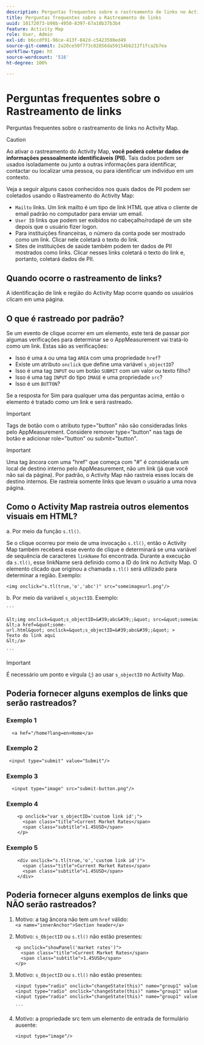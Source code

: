 ```yaml
---
description: Perguntas frequentes sobre o rastreamento de links no Activity Map.
title: Perguntas frequentes sobre o Rastreamento de links
uuid: 10172073-b98b-4950-8397-67a18b37b3b4
feature: Activity Map
role: User, Admin
exl-id: b6ccdf91-98ce-413f-842d-c5423598ed49
source-git-commit: 2a20ce50f773c82856da59154bb212f1fca2b7ea
workflow-type: ht
source-wordcount: '516'
ht-degree: 100%

---
```


# Perguntas frequentes sobre o Rastreamento de links

Perguntas frequentes sobre o rastreamento de links no Activity Map.

>[!CAUTION]
>
>Ao ativar o rastreamento do Activity Map, **você poderá coletar dados de informações pessoalmente identificáveis (PII).** Tais dados podem ser usados isoladamente ou junto a outras informações para identificar, contactar ou localizar uma pessoa, ou para identificar um indivíduo em um contexto.

Veja a seguir alguns casos conhecidos nos quais dados de PII podem ser coletados usando o Rastreamento do Activity Map:

* `Mailto` links. Um link mailto é um tipo de link HTML que ativa o cliente de email padrão no computador para enviar um email.
* `User ID` links que podem ser exibidos no cabeçalho/rodapé de um site depois que o usuário fizer logon.
* Para instituições financeiras, o número da conta pode ser mostrado como um link. Clicar nele coletará o texto do link.
* Sites de instituições de saúde também podem ter dados de PII mostrados como links. Clicar nesses links coletará o texto do link e, portanto, coletará dados de PII.

## Quando ocorre o rastreamento de links?

A identificação de link e região do Activity Map ocorre quando os usuários clicam em uma página.

## O que é rastreado por padrão?

Se um evento de clique ocorrer em um elemento, este terá de passar por algumas verificações para determinar se o AppMeasurement vai tratá-lo como um link. Estas são as verificações:

* Isso é uma `A` ou uma tag `AREA` com uma propriedade `href`?
* Existe um atributo `onclick` que define uma variável `s_objectID`?
* Isso é uma tag `INPUT` ou um botão `SUBMIT` com um valor ou texto filho?
* Isso é uma tag `INPUT` do tipo `IMAGE` e uma propriedade `src`?
* Isso é um `BUTTON`?

Se a resposta for Sim para qualquer uma das perguntas acima, então o elemento é tratado como um link e será rastreado.

>[!IMPORTANT]
>
>Tags de botão com o atributo type=&quot;button&quot; não são consideradas links pelo AppMeasurement. Considere remover type=&quot;button&quot; nas tags de botão e adicionar role=&quot;button&quot; ou submit=&quot;button&quot;.

>[!IMPORTANT]
>
>Uma tag âncora com uma &quot;href&quot; que começa com &quot;#&quot; é considerada um local de destino interno pelo AppMeasurement, não um link (já que você não sai da página). Por padrão, o Activity Map não rastreia esses locais de destino internos. Ele rastreia somente links que levam o usuário a uma nova página.

## Como o Activity Map rastreia outros elementos visuais em HTML?

a. Por meio da função `s.tl()`.

Se o clique ocorreu por meio de uma invocação `s.tl()`, então o Activity Map também receberá esse evento de clique e determinará se uma variável de sequência de caracteres `linkName` foi encontrada. Durante a execução da `s.tl()`, esse linkName será definido como a ID do link no Activity Map. O elemento clicado que originou a chamada `s.tl()` será utilizado para determinar a região. Exemplo:

```
<img onclick="s.tl(true,'o','abc')" src="someimageurl.png"/>
```

b. Por meio da variável `s_objectID`. Exemplo:

    ``` 
    
    &lt;img onclick=&quot;s_objectID=&#39;abc&#39;;&quot; src=&quot;someimageurl.png&quot;/>
    &lt;a href=&quot;some-url.html&quot; onclick=&quot;s_objectID=&#39;abc&#39;;&quot; >
    Texto do link aqui
    &lt;/a>
    
    ```

>[!IMPORTANT]
>
>É necessário um ponto e vírgula (;) ao usar `s_objectID` no Activity Map.

## Poderia fornecer alguns exemplos de links que serão rastreados?

### Exemplo 1

```
  <a hef="/home?lang=en>Home</a>
```

### Exemplo 2

```
 <input type="submit" value="Submit"/>
```

### Exemplo 3

```
  <input type="image" src="submit-button.png"/>
```

### Exemplo 4

```
    <p onclick="var s_objectID='custom link id';">
      <span class="title">Current Market Rates</span>
      <span class="subtitle">1.45USD</span>
    </p>
```

### Exemplo 5

```
    <div onclick="s.tl(true,'o','custom link id')">
      <span class="title">Current Market Rates</span>
      <span class="subtitle">1.45USD</span>
    </div>
```

## Poderia fornecer alguns exemplos de links que NÃO serão rastreados?

1. Motivo: a tag âncora não tem um `href` válido:
   `<a name="innerAnchor">Section header</a>`

1. Motivo: `s_ObjectID` ou `s.tl()` não estão presentes:

   ```
   <p onclick="showPanel('market rates')">
     <span class="title">Current Market Rates</span>
     <span class="subtitle">1.45USD</span>
   </p>
   ```

1. Motivo: `s_ObjectID` ou `s.tl()` não estão presentes:

   ``` 
   <input type="radio" onclick="changeState(this)" name="group1" value="A"/>
   <input type="radio" onclick="changeState(this)" name="group1" value="B"/>
   <input type="radio" onclick="changeState(this)" name="group1" value="C"/>
   
   ```  
   
1. Motivo: a propriedade src tem um elemento de entrada de formulário ausente:

   `<input type="image"/>`

